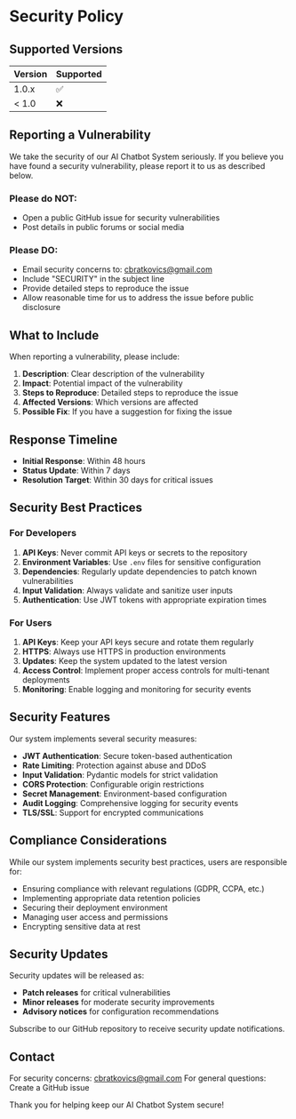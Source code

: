 # Security Policy

## Supported Versions

| Version | Supported          |
| ------- | ------------------ |
| 1.0.x   | :white_check_mark: |
| < 1.0   | :x:                |

## Reporting a Vulnerability

We take the security of our AI Chatbot System seriously. If you believe you have found a security vulnerability, please report it to us as described below.

### Please do NOT:
- Open a public GitHub issue for security vulnerabilities
- Post details in public forums or social media

### Please DO:
- Email security concerns to: cbratkovics@gmail.com
- Include "SECURITY" in the subject line
- Provide detailed steps to reproduce the issue
- Allow reasonable time for us to address the issue before public disclosure

## What to Include

When reporting a vulnerability, please include:

1. **Description**: Clear description of the vulnerability
2. **Impact**: Potential impact of the vulnerability
3. **Steps to Reproduce**: Detailed steps to reproduce the issue
4. **Affected Versions**: Which versions are affected
5. **Possible Fix**: If you have a suggestion for fixing the issue

## Response Timeline

- **Initial Response**: Within 48 hours
- **Status Update**: Within 7 days
- **Resolution Target**: Within 30 days for critical issues

## Security Best Practices

### For Developers

1. **API Keys**: Never commit API keys or secrets to the repository
2. **Environment Variables**: Use `.env` files for sensitive configuration
3. **Dependencies**: Regularly update dependencies to patch known vulnerabilities
4. **Input Validation**: Always validate and sanitize user inputs
5. **Authentication**: Use JWT tokens with appropriate expiration times

### For Users

1. **API Keys**: Keep your API keys secure and rotate them regularly
2. **HTTPS**: Always use HTTPS in production environments
3. **Updates**: Keep the system updated to the latest version
4. **Access Control**: Implement proper access controls for multi-tenant deployments
5. **Monitoring**: Enable logging and monitoring for security events

## Security Features

Our system implements several security measures:

- **JWT Authentication**: Secure token-based authentication
- **Rate Limiting**: Protection against abuse and DDoS
- **Input Validation**: Pydantic models for strict validation
- **CORS Protection**: Configurable origin restrictions
- **Secret Management**: Environment-based configuration
- **Audit Logging**: Comprehensive logging for security events
- **TLS/SSL**: Support for encrypted communications

## Compliance Considerations

While our system implements security best practices, users are responsible for:

- Ensuring compliance with relevant regulations (GDPR, CCPA, etc.)
- Implementing appropriate data retention policies
- Securing their deployment environment
- Managing user access and permissions
- Encrypting sensitive data at rest

## Security Updates

Security updates will be released as:
- **Patch releases** for critical vulnerabilities
- **Minor releases** for moderate security improvements
- **Advisory notices** for configuration recommendations

Subscribe to our GitHub repository to receive security update notifications.

## Contact

For security concerns: cbratkovics@gmail.com
For general questions: Create a GitHub issue

Thank you for helping keep our AI Chatbot System secure!